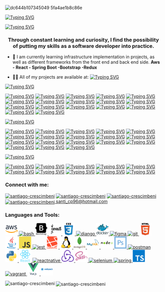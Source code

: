 ![dc644b107345049 5fa4ae1b8c86e](https://user-images.githubusercontent.com/91988840/232067272-04c87f48-676b-44cf-8e82-fc88c3397be2.gif)


[![Typing SVG](https://readme-typing-svg.demolab.com?font=Fira+Code&weight=700&duration=9000&pause=1001&color=00F7EC&center=true&vCenter=true&width=500&lines=Hi+%F0%9F%91%8B%2C+I'm+Santiago+Crescimbeni+%E2%9C%94%EF%B8%8F)](https://git.io/typing-svg)


<a href="https://git.io/typing-svg"><img src="https://readme-typing-svg.demolab.com?font=Cinzel&weight=700&duration=10000&pause=1001&color=00F7BB&center=true&vCenter=true&repeat=false&width=900&lines=%3C%F0%9F%92%BB%3EI+am+a+FULL+STACK+developer+from+Argentina%3C%2F%F0%9F%92%BB%3E+%E2%9C%94%EF%B8%8F" alt="Typing SVG" /></a>

<h3 align="center">Through constant learning and curiosity, I find the possibility of putting my skills as a software developer into practice.</h3>



- 🌱 I am currently learning infrastructure implementation in projects, as well as different frameworks from the front end and back end side. **Aws - React - Spring Boot -Bootstrap -Redux**

- 👨‍💻 All of my projects are available at: <a href="https://git.io/typing-svg"><img src="https://readme-typing-svg.demolab.com?font=Cinzel&weight=500&duration=10000&pause=1001&color=F70000&center=true&vCenter=true&repeat=false&width=800&lines=%3Chttps%3A%2F%2Fgithub.com%2FSantiago-Crescimbeni%3E+%E2%9C%94%EF%B8%8F" alt="Typing SVG" /></a>                                                                                                             



[![Typing SVG](https://readme-typing-svg.demolab.com?font=Cinzel&weight=900&duration=10000&pause=1001&color=00F7D3&center=true&vCenter=true&repeat=false&width=900&lines=FrontEnd+%3A)](https://git.io/typing-svg)

[![Typing SVG](https://readme-typing-svg.demolab.com?font=Cinzel&weight=500&size=15&duration=10000&pause=1001&color=18F715&center=true&vCenter=true&repeat=false&width=100&lines=%F0%9F%8C%9F+React)](https://git.io/typing-svg)
[![Typing SVG](https://readme-typing-svg.demolab.com?font=Cinzel&weight=500&size=15&duration=10000&pause=1001&color=18F715&center=true&vCenter=true&repeat=false&width=100&lines=%F0%9F%8C%9F+Bootstrap)](https://git.io/typing-svg)
[![Typing SVG](https://readme-typing-svg.demolab.com?font=Cinzel&weight=500&size=15&duration=10000&pause=1001&color=18F715&center=true&vCenter=true&repeat=false&width=100&lines=%F0%9F%8C%9F+Webpack)](https://git.io/typing-svg)
[![Typing SVG](https://readme-typing-svg.demolab.com?font=Cinzel&weight=500&size=15&duration=15000&pause=1001&color=18F715&center=true&vCenter=true&repeat=false&width=100&lines=%F0%9F%8C%9F+StoryBook)](https://git.io/typing-svg)
[![Typing SVG](https://readme-typing-svg.demolab.com?font=Cinzel&weight=500&size=15&duration=15000&pause=1001&color=18F715&center=true&vCenter=true&repeat=false&width=100&lines=%F0%9F%8C%9F+Redux)](https://git.io/typing-svg)
[![Typing SVG](https://readme-typing-svg.demolab.com?font=Cinzel&weight=500&size=15&duration=15000&pause=1001&color=18F715&center=true&vCenter=true&repeat=false&width=100&lines=%F0%9F%8C%9F+HTML5)](https://git.io/typing-svg)
[![Typing SVG](https://readme-typing-svg.demolab.com?font=Cinzel&weight=500&size=15&duration=15000&pause=1001&color=18F715&center=true&vCenter=true&repeat=false&width=100&lines=%F0%9F%8C%9F+Css3)](https://git.io/typing-svg)
[![Typing SVG](https://readme-typing-svg.demolab.com?font=Cinzel&weight=500&size=15&duration=15000&pause=1001&color=18F715&center=true&vCenter=true&repeat=false&width=100&lines=%F0%9F%8C%9F+Scss)](https://git.io/typing-svg)
[![Typing SVG](https://readme-typing-svg.demolab.com?font=Cinzel&weight=500&size=15&duration=13000&pause=1001&color=18F715&center=true&vCenter=true&repeat=false&width=100&lines=%F0%9F%8C%9F+Flexbox)](https://git.io/typing-svg)
[![Typing SVG](https://readme-typing-svg.demolab.com?font=Cinzel&weight=500&size=15&duration=13000&pause=1001&color=18F715&center=true&vCenter=true&repeat=false&width=100&lines=%F0%9F%8C%9F+JavaScript)](https://git.io/typing-svg)
[![Typing SVG](https://readme-typing-svg.demolab.com?font=Cinzel&weight=500&size=15&duration=13000&pause=1001&color=18F715&center=true&vCenter=true&repeat=false&width=100&lines=%F0%9F%8C%9F+JSON)](https://git.io/typing-svg)
[![Typing SVG](https://readme-typing-svg.demolab.com?font=Cinzel&weight=500&size=15&duration=13000&pause=1001&color=18F715&center=true&vCenter=true&repeat=false&width=100&lines=%F0%9F%8C%9F+Api%2FRest)](https://git.io/typing-svg)
[![Typing SVG](https://readme-typing-svg.demolab.com?font=Cinzel&weight=500&size=15&duration=13000&pause=1001&color=18F715&center=true&vCenter=true&repeat=false&width=100&lines=%F0%9F%8C%9F+Postman)](https://git.io/typing-svg)
[![Typing SVG](https://readme-typing-svg.demolab.com?font=Cinzel&weight=500&size=15&duration=13000&pause=1001&color=18F715&center=true&vCenter=true&repeat=false&width=100&lines=%F0%9F%8C%9F+UX%2FUI)](https://git.io/typing-svg)
[![Typing SVG](https://readme-typing-svg.demolab.com?font=Cinzel&weight=500&size=15&duration=13000&pause=1001&color=18F715&center=true&vCenter=true&repeat=false&width=100&lines=%F0%9F%8C%9F+Figma)](https://git.io/typing-svg)
[![Typing SVG](https://readme-typing-svg.demolab.com?font=Cinzel&weight=500&size=15&duration=13000&pause=1001&color=18F715&center=true&vCenter=true&repeat=false&width=100&lines=%F0%9F%8C%9F+VSC)](https://git.io/typing-svg)
[![Typing SVG](https://readme-typing-svg.demolab.com?font=Cinzel&weight=500&size=15&duration=13000&pause=1001&color=18F715&center=true&vCenter=true&repeat=false&width=100&lines=%F0%9F%8C%9F+DOM)](https://git.io/typing-svg)




[![Typing SVG](https://readme-typing-svg.demolab.com?font=Cinzel&weight=900&duration=10000&pause=1001&color=00F7C3&center=true&vCenter=true&repeat=false&width=900&lines=BackEnd%3A+)](https://git.io/typing-svg)

[![Typing SVG](https://readme-typing-svg.demolab.com?font=Cinzel&weight=500&size=15&duration=13000&pause=1001&color=00F7C3&center=true&vCenter=true&repeat=false&width=100&lines=%F0%9F%8C%9F+Poo)](https://git.io/typing-svg)
[![Typing SVG](https://readme-typing-svg.demolab.com?font=Cinzel&weight=500&size=15&duration=13000&pause=1001&color=00F7C3&center=true&vCenter=true&repeat=false&width=100&lines=%F0%9F%8C%9F+UML)](https://git.io/typing-svg)
[![Typing SVG](https://readme-typing-svg.demolab.com?font=Cinzel&weight=500&size=15&duration=13000&pause=1001&color=00F7C3&center=true&vCenter=true&repeat=false&width=180&lines=%F0%9F%8C%9F+Patrones+de+dise%C3%B1o)](https://git.io/typing-svg)
[![Typing SVG](https://readme-typing-svg.demolab.com?font=Cinzel&weight=500&size=15&duration=13000&pause=1001&color=00F7C3&center=true&vCenter=true&repeat=false&width=100&lines=%F0%9F%8C%9F+Java)](https://git.io/typing-svg)
[![Typing SVG](https://readme-typing-svg.demolab.com?font=Cinzel&weight=500&size=15&duration=13000&pause=1001&color=00F7C3&center=true&vCenter=true&repeat=false&width=180&lines=%F0%9F%8C%9F+Spring+Boot)](https://git.io/typing-svg)
[![Typing SVG](https://readme-typing-svg.demolab.com?font=Cinzel&weight=500&size=15&duration=13000&pause=1001&color=00F7C3&center=true&vCenter=true&repeat=false&width=180&lines=%F0%9F%8C%9FMaven+%2F+Gradle)](https://git.io/typing-svg)
[![Typing SVG](https://readme-typing-svg.demolab.com?font=Cinzel&weight=500&size=15&duration=13000&pause=1001&color=00F7C3&center=true&vCenter=true&repeat=false&width=100&lines=%F0%9F%8C%9FORM)](https://git.io/typing-svg)
[![Typing SVG](https://readme-typing-svg.demolab.com?font=Cinzel&weight=500&size=15&duration=13000&pause=1001&color=00F7C3&center=true&vCenter=true&repeat=false&width=100&lines=%F0%9F%8C%9FHibernate)](https://git.io/typing-svg)
[![Typing SVG](https://readme-typing-svg.demolab.com?font=Cinzel&weight=500&size=15&duration=13000&pause=1001&color=00F7C3&center=true&vCenter=true&repeat=false&width=250&lines=%F0%9F%8C%9FSpring+MVC+Data+y+Security)](https://git.io/typing-svg)
[![Typing SVG](https://readme-typing-svg.demolab.com?font=Cinzel&weight=500&size=15&duration=13000&pause=1001&color=00F7C3&center=true&vCenter=true&repeat=false&width=180&lines=%F0%9F%8C%9FRest+APIs)](https://git.io/typing-svg)
[![Typing SVG](https://readme-typing-svg.demolab.com?font=Cinzel&weight=500&size=15&duration=13000&pause=1001&color=00F7C3&center=true&vCenter=true&repeat=false&width=100&lines=%F0%9F%8C%9FJWT)](https://git.io/typing-svg)
[![Typing SVG](https://readme-typing-svg.demolab.com?font=Cinzel&weight=500&size=15&duration=13000&pause=1001&color=00F7C3&center=true&vCenter=true&repeat=false&width=100&lines=%F0%9F%8C%9FSwagger)](https://git.io/typing-svg)
[![Typing SVG](https://readme-typing-svg.demolab.com?font=Cinzel&weight=500&size=15&duration=13000&pause=1001&color=00F7C3&center=true&vCenter=true&repeat=false&width=180&lines=%F0%9F%8C%9FSQL+(MySql))](https://git.io/typing-svg)
[![Typing SVG](https://readme-typing-svg.demolab.com?font=Cinzel&weight=500&size=15&duration=13000&pause=1001&color=00F7C3&center=true&vCenter=true&repeat=false&width=100&lines=%F0%9F%8C%9FDAO)](https://git.io/typing-svg)
[![Typing SVG](https://readme-typing-svg.demolab.com?font=Cinzel&weight=500&size=15&duration=13000&pause=1001&color=00F7C3&center=true&vCenter=true&repeat=false&width=100&lines=%F0%9F%8C%9FLog4j)](https://git.io/typing-svg)
[![Typing SVG](https://readme-typing-svg.demolab.com?font=Cinzel&weight=500&size=15&duration=13000&pause=1001&color=00F7C3&center=true&vCenter=true&repeat=false&width=100&lines=%F0%9F%8C%9FMockMVC)](https://git.io/typing-svg)
[![Typing SVG](https://readme-typing-svg.demolab.com?font=Cinzel&weight=500&size=15&duration=13000&pause=1001&color=00F7C3&center=true&vCenter=true&repeat=false&width=100&lines=%F0%9F%8C%9FPython)](https://git.io/typing-svg)
[![Typing SVG](https://readme-typing-svg.demolab.com?font=Cinzel&weight=500&size=15&duration=13000&pause=1001&color=00F7C3&center=true&vCenter=true&repeat=false&width=180&lines=%F0%9F%8C%9FintelliJ+idea+)](https://git.io/typing-svg)




[![Typing SVG](https://readme-typing-svg.demolab.com?font=Cinzel&weight=900&duration=10000&pause=1001&color=00F7C3&center=true&vCenter=true&repeat=false&width=900&lines=Mas%3A+)](https://git.io/typing-svg)

[![Typing SVG](https://readme-typing-svg.demolab.com?font=Cinzel&weight=500&size=15&duration=13000&pause=1001&color=00C8F7&center=true&vCenter=true&repeat=false&width=180&lines=%F0%9F%8C%9FGit+%2F+GitHub)](https://git.io/typing-svg)
[![Typing SVG](https://readme-typing-svg.demolab.com?font=Cinzel&weight=500&size=15&duration=13000&pause=1001&color=00C8F7&center=true&vCenter=true&repeat=false&width=100&lines=%F0%9F%8C%9FGitlab)](https://git.io/typing-svg)
[![Typing SVG](https://readme-typing-svg.demolab.com?font=Cinzel&weight=500&size=15&duration=13000&pause=1001&color=00C8F7&center=true&vCenter=true&repeat=false&width=100&lines=%F0%9F%8C%9FScrum)](https://git.io/typing-svg)
[![Typing SVG](https://readme-typing-svg.demolab.com?font=Cinzel&weight=500&size=15&duration=13000&pause=1001&color=00C8F7&center=true&vCenter=true&repeat=false&width=100&lines=%F0%9F%8C%9FKanban)](https://git.io/typing-svg)
[![Typing SVG](https://readme-typing-svg.demolab.com?font=Cinzel&weight=500&size=15&duration=13000&pause=1001&color=00C8F7&center=true&vCenter=true&repeat=false&width=100&lines=%F0%9F%8C%9FDraw+io)](https://git.io/typing-svg)
[![Typing SVG](https://readme-typing-svg.demolab.com?font=Cinzel&weight=500&size=15&duration=13000&pause=1001&color=00C8F7&center=true&vCenter=true&repeat=false&width=100&lines=%F0%9F%8C%9FDocker)](https://git.io/typing-svg)
[![Typing SVG](https://readme-typing-svg.demolab.com?font=Cinzel&weight=500&size=15&duration=13000&pause=1001&color=00C8F7&center=true&vCenter=true&repeat=false&width=250&lines=%F0%9F%8C%9FScripting+(bash-Powershell))](https://git.io/typing-svg)
[![Typing SVG](https://readme-typing-svg.demolab.com?font=Cinzel&weight=500&size=15&duration=13000&pause=1001&color=00C8F7&center=true&vCenter=true&repeat=false&width=250&lines=%F0%9F%8C%9FCI+%2F+CD+(jenkins))](https://git.io/typing-svg)
[![Typing SVG](https://readme-typing-svg.demolab.com?font=Cinzel&weight=500&size=15&duration=13000&pause=1001&color=00C8F7&center=true&vCenter=true&repeat=false&width=350&lines=%F0%9F%8C%9FTesting+(funcionales-+no+funcionales+))](https://git.io/typing-svg)
[![Typing SVG](https://readme-typing-svg.demolab.com?font=Cinzel&weight=500&size=15&duration=13000&pause=1001&color=00C8F7&center=true&vCenter=true&repeat=false&width=100&lines=%F0%9F%8C%9FDebugging)](https://git.io/typing-svg)





<h3 align="left">Connect with me:</h3>
<p align="left">
<a href="https://linkedin.com/in/santiago-crescimbeni" target="blank"><img align="center" src="https://raw.githubusercontent.com/rahuldkjain/github-profile-readme-generator/master/src/images/icons/Social/linked-in-alt.svg" alt="santiago-crescimbeni" height="30" width="40" /></a>
<a href="https://instagram.com/santiago-crescimbeni" target="blank"><img align="center" src="https://raw.githubusercontent.com/rahuldkjain/github-profile-readme-generator/master/src/images/icons/Social/instagram.svg" alt="santiago-crescimbeni" height="30" width="40" /></a>
<a href="https://api.whatsapp.com/send?phone=54903534299579&text=Nuevo chat con Santiago Crescimbeni" target="blank"><img align="center" src="https://raw.githubusercontent.com/rahuldkjain/github-profile-readme-generator/master/src/images/icons/Social/whatsapp.svg" alt="santiago-crescimbeni" height="30" width="40" /></a>
  <a href="https://www.hotmail.com" target="blank"> <img align="center" src="https://www.innovacionate.com/images/correo.png" alt="santiago-crescimbeni" height="30" width="40" border-radius="30" />  santi_cp96@hotmail.com</a>
</p>


<h3 align="left">Languages and Tools:</h3>
<p align="left"> <a href="https://aws.amazon.com" target="_blank" rel="noreferrer"> <img src="https://raw.githubusercontent.com/devicons/devicon/master/icons/amazonwebservices/amazonwebservices-original-wordmark.svg" alt="aws" width="40" height="40"/> </a> <a href="https://www.gnu.org/software/bash/" target="_blank" rel="noreferrer"> <img src="https://www.vectorlogo.zone/logos/gnu_bash/gnu_bash-icon.svg" alt="bash" width="40" height="40"/> </a> <a href="https://getbootstrap.com" target="_blank" rel="noreferrer"> <img src="https://raw.githubusercontent.com/devicons/devicon/master/icons/bootstrap/bootstrap-plain-wordmark.svg" alt="bootstrap" width="40" height="40"/> </a> <a href="https://canvasjs.com" target="_blank" rel="noreferrer"> <img src="https://raw.githubusercontent.com/Hardik0307/Hardik0307/master/assets/canvasjs-charts.svg" alt="canvasjs" width="40" height="40"/> </a> <a href="https://www.w3schools.com/css/" target="_blank" rel="noreferrer"> <img src="https://raw.githubusercontent.com/devicons/devicon/master/icons/css3/css3-original-wordmark.svg" alt="css3" width="40" height="40"/> </a> <a href="https://www.djangoproject.com/" target="_blank" rel="noreferrer"> <img src="https://cdn.worldvectorlogo.com/logos/django.svg" alt="django" width="40" height="40"/> </a> <a href="https://www.docker.com/" target="_blank" rel="noreferrer"> <img src="https://raw.githubusercontent.com/devicons/devicon/master/icons/docker/docker-original-wordmark.svg" alt="docker" width="40" height="40"/> </a> <a href="https://www.figma.com/" target="_blank" rel="noreferrer"> <img src="https://www.vectorlogo.zone/logos/figma/figma-icon.svg" alt="figma" width="40" height="40"/> </a> <a href="https://git-scm.com/" target="_blank" rel="noreferrer"> <img src="https://www.vectorlogo.zone/logos/git-scm/git-scm-icon.svg" alt="git" width="40" height="40"/> </a> <a href="https://www.w3.org/html/" target="_blank" rel="noreferrer"> <img src="https://raw.githubusercontent.com/devicons/devicon/master/icons/html5/html5-original-wordmark.svg" alt="html5" width="40" height="40"/> </a> <a href="https://www.java.com" target="_blank" rel="noreferrer"> <img src="https://raw.githubusercontent.com/devicons/devicon/master/icons/java/java-original.svg" alt="java" width="40" height="40"/> </a> <a href="https://developer.mozilla.org/en-US/docs/Web/JavaScript" target="_blank" rel="noreferrer"> <img src="https://raw.githubusercontent.com/devicons/devicon/master/icons/javascript/javascript-original.svg" alt="javascript" width="40" height="40"/> </a> <a href="https://jestjs.io" target="_blank" rel="noreferrer"> <img src="https://www.vectorlogo.zone/logos/jestjsio/jestjsio-icon.svg" alt="jest" width="40" height="40"/> </a> <a href="https://laravel.com/" target="_blank" rel="noreferrer"> <img src="https://raw.githubusercontent.com/devicons/devicon/master/icons/laravel/laravel-plain-wordmark.svg" alt="laravel" width="40" height="40"/> </a> <a href="https://www.linux.org/" target="_blank" rel="noreferrer"> <img src="https://raw.githubusercontent.com/devicons/devicon/master/icons/linux/linux-original.svg" alt="linux" width="40" height="40"/> </a> <a href="https://www.mongodb.com/" target="_blank" rel="noreferrer"> <img src="https://raw.githubusercontent.com/devicons/devicon/master/icons/mongodb/mongodb-original-wordmark.svg" alt="mongodb" width="40" height="40"/> </a> <a href="https://www.mysql.com/" target="_blank" rel="noreferrer"> <img src="https://raw.githubusercontent.com/devicons/devicon/master/icons/mysql/mysql-original-wordmark.svg" alt="mysql" width="40" height="40"/> </a> <a href="https://nodejs.org" target="_blank" rel="noreferrer"> <img src="https://raw.githubusercontent.com/devicons/devicon/master/icons/nodejs/nodejs-original-wordmark.svg" alt="nodejs" width="40" height="40"/> </a> <a href="https://www.photoshop.com/en" target="_blank" rel="noreferrer"> <img src="https://raw.githubusercontent.com/devicons/devicon/master/icons/photoshop/photoshop-line.svg" alt="photoshop" width="40" height="40"/> </a> <a href="https://postman.com" target="_blank" rel="noreferrer"> <img src="https://www.vectorlogo.zone/logos/getpostman/getpostman-icon.svg" alt="postman" width="40" height="40"/> </a> <a href="https://www.python.org" target="_blank" rel="noreferrer"> <img src="https://raw.githubusercontent.com/devicons/devicon/master/icons/python/python-original.svg" alt="python" width="40" height="40"/> </a> <a href="https://reactjs.org/" target="_blank" rel="noreferrer"> <img src="https://raw.githubusercontent.com/devicons/devicon/master/icons/react/react-original-wordmark.svg" alt="react" width="40" height="40"/> </a> <a href="https://reactnative.dev/" target="_blank" rel="noreferrer"> <img src="https://reactnative.dev/img/header_logo.svg" alt="reactnative" width="40" height="40"/> </a> <a href="https://redux.js.org" target="_blank" rel="noreferrer"> <img src="https://raw.githubusercontent.com/devicons/devicon/master/icons/redux/redux-original.svg" alt="redux" width="40" height="40"/> </a> <a href="https://sass-lang.com" target="_blank" rel="noreferrer"> <img src="https://raw.githubusercontent.com/devicons/devicon/master/icons/sass/sass-original.svg" alt="sass" width="40" height="40"/> </a> <a href="https://www.selenium.dev" target="_blank" rel="noreferrer"> <img src="https://raw.githubusercontent.com/detain/svg-logos/780f25886640cef088af994181646db2f6b1a3f8/svg/selenium-logo.svg" alt="selenium" width="40" height="40"/> </a> <a href="https://spring.io/" target="_blank" rel="noreferrer"> <img src="https://www.vectorlogo.zone/logos/springio/springio-icon.svg" alt="spring" width="40" height="40"/> </a> <a href="https://www.typescriptlang.org/" target="_blank" rel="noreferrer"> <img src="https://raw.githubusercontent.com/devicons/devicon/master/icons/typescript/typescript-original.svg" alt="typescript" width="40" height="40"/> </a> <a href="https://www.vagrantup.com/" target="_blank" rel="noreferrer"> <img src="https://www.vectorlogo.zone/logos/vagrantup/vagrantup-icon.svg" alt="vagrant" width="40" height="40"/> </a> <a href="https://vuejs.org/" target="_blank" rel="noreferrer"> <img src="https://raw.githubusercontent.com/devicons/devicon/master/icons/vuejs/vuejs-original-wordmark.svg" alt="vuejs" width="40" height="40"/> </a> <a href="https://webpack.js.org" target="_blank" rel="noreferrer"> <img src="https://raw.githubusercontent.com/devicons/devicon/d00d0969292a6569d45b06d3f350f463a0107b0d/icons/webpack/webpack-original-wordmark.svg" alt="webpack" width="40" height="40"/> </a> </p>

<p><img align="left" src="https://github-readme-stats.vercel.app/api/top-langs?username=santiago-crescimbeni&show_icons=true&locale=en&layout=compact" alt="santiago-crescimbeni" /></p>

<p>&nbsp;<img align="center" src="https://github-readme-stats.vercel.app/api?username=santiago-crescimbeni&show_icons=true&locale=en" alt="santiago-crescimbeni" /></p>

